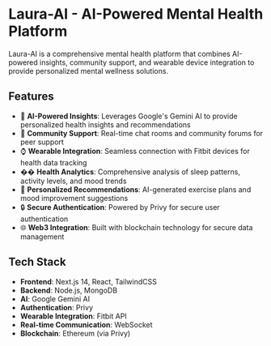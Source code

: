 # Laura-AI - AI-Powered Mental Health Platform

Laura-AI is a comprehensive mental health platform that combines AI-powered insights, community support, and wearable device integration to provide personalized mental wellness solutions.

## Features

- 🤖 **AI-Powered Insights**: Leverages Google's Gemini AI to provide personalized health insights and recommendations
- 💬 **Community Support**: Real-time chat rooms and community forums for peer support
- ⌚ **Wearable Integration**: Seamless connection with Fitbit devices for health data tracking
- �� **Health Analytics**: Comprehensive analysis of sleep patterns, activity levels, and mood trends
- 🎯 **Personalized Recommendations**: AI-generated exercise plans and mood improvement suggestions
- 🔒 **Secure Authentication**: Powered by Privy for secure user authentication
- 🌐 **Web3 Integration**: Built with blockchain technology for secure data management

## Tech Stack

- **Frontend**: Next.js 14, React, TailwindCSS
- **Backend**: Node.js, MongoDB
- **AI**: Google Gemini AI
- **Authentication**: Privy
- **Wearable Integration**: Fitbit API
- **Real-time Communication**: WebSocket
- **Blockchain**: Ethereum (via Privy)

